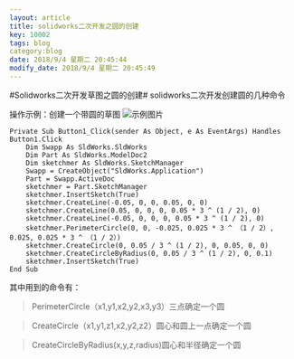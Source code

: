 ```yaml
---
layout: article
title: solidworks二次开发之圆的创建
key: 10002
tags: blog 
category:blog 
date: 2018/9/4 星期二 20:45:44  
modify_date: 2018/9/4 星期二 20:45:49 
---
```

#Solidworks二次开发草图之圆的创建#
solidworks二次开发创建圆的几种命令
<!--more-->
操作示例：创建一个带圆的草图
![示例图片](http://pefhlapw5.bkt.clouddn.com/createcricle.PNG)

    Private Sub Button1_Click(sender As Object, e As EventArgs) Handles Button1.Click
        Dim Swapp As SldWorks.SldWorks
        Dim Part As SldWorks.ModelDoc2
        Dim sketchmer As SldWorks.SketchManager
        Swapp = CreateObject("SldWorks.Application")
        Part = Swapp.ActiveDoc
        sketchmer = Part.SketchManager
        sketchmer.InsertSketch(True)
        sketchmer.CreateLine(-0.05, 0, 0, 0.05, 0, 0)
        sketchmer.CreateLine(0.05, 0, 0, 0, 0.05 * 3 ^ (1 / 2), 0)
        sketchmer.CreateLine(-0.05, 0, 0, 0, 0.05 * 3 ^ (1 / 2), 0)
        sketchmer.PerimeterCircle(0, 0, -0.025, 0.025 * 3 ^ （1 / 2）, 0.025, 0.025 * 3 ^ （1 / 2）)
        sketchmer.CreateCircle(0, 0.05 / 3 ^ (1 / 2), 0, 0.05, 0, 0)
        sketchmer.CreateCircleByRadius(0, 0.05 / 3 ^ (1 / 2), 0, 0.1)
        sketchmer.InsertSketch(True)
    End Sub
其中用到的命令有：

> PerimeterCircle（x1,y1,x2,y2,x3,y3）三点确定一个圆 

> CreateCircle（x1,y1,z1,x2,y2,z2）圆心和圆上一点确定一个圆

> CreateCircleByRadius(x,y,z,radius)圆心和半径确定一个圆

 
